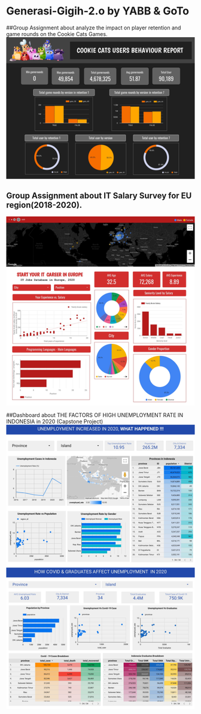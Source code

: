 # Generasi-Gigih-2.o by YABB & GoTo

##Group Assignment about analyze the impact on player retention and game rounds on the Cookie Cats Games.
![img](https://github.com/Aristya14/Generasi-Gigih-2/blob/main/COOKIE_CATS%20(1)-1.jpg)

## Group Assignment about IT Salary Survey for EU region(2018-2020).
![img](https://github.com/Aristya14/Generasi-Gigih-2/blob/main/Group_7%20(1)-1.jpg)

##Dashboard about THE FACTORS OF HIGH UNEMPLOYMENT RATE IN INDONESIA in 2020 (Capstone Project)
![img](https://github.com/Aristya14/Generasi-Gigih-2/blob/main/FIX_Dashboard_DA_EM14-1.jpg)
![img](https://github.com/Aristya14/Generasi-Gigih-2/blob/main/FIX_Dashboard_DA_EM14-2.jpg)
